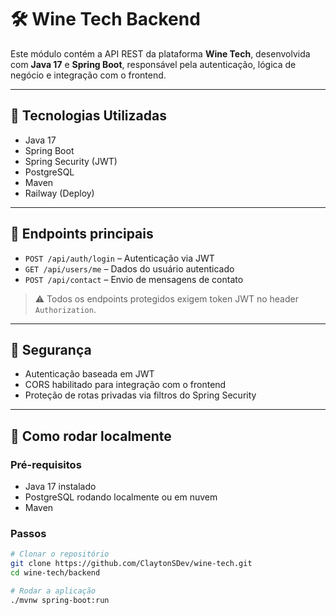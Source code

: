 # 🛠 Wine Tech Backend

Este módulo contém a API REST da plataforma **Wine Tech**, desenvolvida com **Java 17** e **Spring Boot**, responsável pela autenticação, lógica de negócio e integração com o frontend.

---

## 🚀 Tecnologias Utilizadas

- Java 17
- Spring Boot
- Spring Security (JWT)
- PostgreSQL
- Maven
- Railway (Deploy)

---

## 📡 Endpoints principais

- `POST /api/auth/login` – Autenticação via JWT
- `GET /api/users/me` – Dados do usuário autenticado
- `POST /api/contact` – Envio de mensagens de contato

> ⚠️ Todos os endpoints protegidos exigem token JWT no header `Authorization`.

---

## 🔐 Segurança

- Autenticação baseada em JWT
- CORS habilitado para integração com o frontend
- Proteção de rotas privadas via filtros do Spring Security

---

## 🧪 Como rodar localmente

### Pré-requisitos

- Java 17 instalado
- PostgreSQL rodando localmente ou em nuvem
- Maven

### Passos

```bash
# Clonar o repositório
git clone https://github.com/ClaytonSDev/wine-tech.git
cd wine-tech/backend

# Rodar a aplicação
./mvnw spring-boot:run
